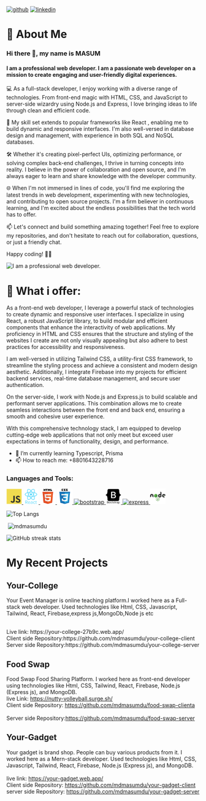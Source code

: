 [<img src='https://cdn.jsdelivr.net/npm/simple-icons@3.0.1/icons/github.svg' alt='github' height='40'>](https://github.com/mdmasumdu)  [<img src='https://cdn.jsdelivr.net/npm/simple-icons@3.0.1/icons/linkedin.svg' alt='linkedin' height='40'>](https://www.linkedin.com/in/mdmasumdu/)  


# 🚀 About Me
### Hi there 👋, my name is MASUM
#### I am a professional  web developer. I am a passionate web developer on a mission to create engaging and user-friendly digital experiences. 

💻 As a full-stack developer, I enjoy working with a diverse range of technologies. From front-end magic with HTML, CSS, and JavaScript to server-side wizardry using Node.js and Express, I love bringing ideas to life through clean and efficient code.

🚀 My skill set extends to popular frameworks like React , enabling me to build dynamic and responsive interfaces. I'm also well-versed in database design and management, with experience in both SQL and NoSQL databases.

🛠️ Whether it's creating pixel-perfect UIs, optimizing performance, or solving complex back-end challenges, I thrive in turning concepts into reality. I believe in the power of collaboration and open source, and I'm always eager to learn and share knowledge with the developer community.

🌐 When I'm not immersed in lines of code, you'll find me exploring the latest trends in web development, experimenting with new technologies, and contributing to open source projects. I'm a firm believer in continuous learning, and I'm excited about the endless possibilities that the tech world has to offer.

📫 Let's connect and build something amazing together! Feel free to explore my repositories, and don't hesitate to reach out for collaboration, questions, or just a friendly chat.

Happy coding! 🚀✨


![I am a professional  web developer.](https://i.ibb.co/0fSZMZS/1695828458481.jpg)


# 🚀 What i offer:

As a front-end web developer, I leverage a powerful stack of technologies to create dynamic and responsive user interfaces. I specialize in using React, a robust JavaScript library, to build modular and efficient components that enhance the interactivity of web applications. My proficiency in HTML and CSS ensures that the structure and styling of the websites I create are not only visually appealing but also adhere to best practices for accessibility and responsiveness.

I am well-versed in utilizing Tailwind CSS, a utility-first CSS framework, to streamline the styling process and achieve a consistent and modern design aesthetic. Additionally, I integrate Firebase into my projects for efficient backend services, real-time database management, and secure user authentication.

On the server-side, I work with Node.js and Express.js to build scalable and performant server applications. This combination allows me to create seamless interactions between the front end and back end, ensuring a smooth and cohesive user experience.

With this comprehensive technology stack, I am equipped to develop cutting-edge web applications that not only meet but exceed user expectations in terms of functionality, design, and performance.

- 🌱 I’m currently learning Typescript, Prisma 
- 📫 How to reach me: +8801643228716 


<h3 align="left">Languages and Tools:</h3>
<p align="left">

  <a href="https://developer.mozilla.org/en-US/docs/Web/JavaScript" target="_blank" rel="noreferrer"> <img src="https://raw.githubusercontent.com/devicons/devicon/master/icons/javascript/javascript-original.svg" alt="javascript" width="40" height="40"/> </a><a href="https://reactjs.org/" target="_blank" rel="noreferrer"> <img src="https://raw.githubusercontent.com/devicons/devicon/master/icons/react/react-original-wordmark.svg" alt="react" width="40" height="40" alt="html5" width="40" height="40"/> </a> <a href="https://www.w3.org/html/" target="_blank" rel="noreferrer"> <img src="https://raw.githubusercontent.com/devicons/devicon/master/icons/html5/html5-original-wordmark.svg" alt="html5" width="40" height="40"/> </a><a href="https://www.w3schools.com/css/" target="_blank" rel="noreferrer"> <img src="https://raw.githubusercontent.com/devicons/devicon/master/icons/css3/css3-original-wordmark.svg" alt="css3" width="40" height="40"/> </a><a href="https://tailwindcss.com/" target="_blank" rel="noreferrer"> <img src="https://www.vectorlogo.zone/logos/tailwindcss/tailwindcss-icon.svg"  alt="bootstrap" width="40" height="40"/> </a> <a href="https://getbootstrap.com" target="_blank" rel="noreferrer"> <img src="https://raw.githubusercontent.com/devicons/devicon/master/icons/bootstrap/bootstrap-plain-wordmark.svg" alt="bootstrap" width="40" height="40"/> </a> <a href="https://expressjs.com" target="_blank" rel="noreferrer"> <img src="https://i.ibb.co/3Cdt32s/ki.png" alt="express" width="40" height="40"/> 
 </a> </a> <a href="https://nodejs.org" target="_blank" rel="noreferrer"> <img src="https://raw.githubusercontent.com/devicons/devicon/master/icons/nodejs/nodejs-original-wordmark.svg" alt="nodejs" width="40" height="40"/> </a> 
</p>


![Top Langs](https://github-readme-stats.vercel.app/api/top-langs/?username=mdmasumdu)

<p>&nbsp;<img align="center" src="https://github-readme-stats.vercel.app/api?username=mdmasumdu&show_icons=true&locale=en" alt="mdmasumdu" /></p>


![GitHub streak stats](https://streak-stats.demolab.com/?user=mdmasumdu)  
 

# My Recent Projects


## Your-College
Your Event Manager is online teaching platform.I worked here as a Full-stack web developer. Used technologies like Html, CSS, Javascript, Tailwind, React, Firebase,express js,MongoDb,Node js etc

<br/>
Live link: https://your-college-27b9c.web.app/
<br/>
Client side Repository:https://github.com/mdmasumdu/your-college-client
<br/>
Server side  Repository:https://github.com/mdmasumdu/your-college-server

## Food Swap
Food Swap Food Sharing Platform. I worked here as front-end developer using technologies like Html, CSS, Tailwind, React, Firebase, Node.js (Express js), and MongoDB.
<br/>
live Link: https://nutty-volleyball.surge.sh/
<br/>
Client side Repository: https://github.com/mdmasumdu/food-swap-clienta  
<br/>
Server side  Repository:https://github.com/mdmasumdu/food-swap-server

## Your-Gadget
Your gadget is brand shop. People can buy various products from it. I worked here as a Mern-stack developer. Used technologies  like Html, CSS, Javascript, Tailwind, React, Firebase, Node.js (Express js), and MongoDB.	
<br/>
live link: https://your-gadget.web.app/
<br/>
Client side Repository: https://github.com/mdmasumdu/your-gadget-client
<br/>
server side Repository: https://github.com/mdmasumdu/your-gadget-server




